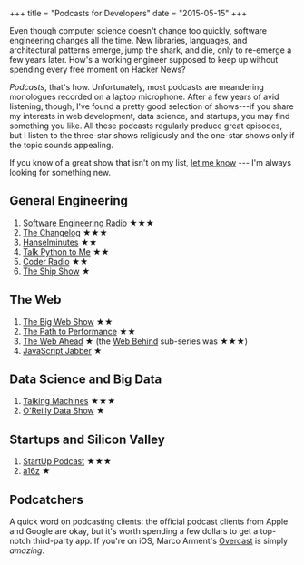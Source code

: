 +++
title = "Podcasts for Developers"
date = "2015-05-15"
+++

Even though computer science doesn't change too quickly, software engineering
changes all the time. New libraries, languages, and architectural patterns
emerge, jump the shark, and die, only to re-emerge a few years later. How's a
working engineer supposed to keep up without spending every free moment
on Hacker News?

*Podcasts*, that's how. Unfortunately, most podcasts are meandering
monologues recorded on a laptop microphone. After a few
years of avid listening, though, I've found a pretty good selection of
shows---if you share my interests in web development, data science, and startups,
you may find something you like. All these podcasts regularly produce great
episodes, but I listen to the three-star shows religiously and the one-star shows
only if the topic sounds appealing.

If you know of a great show that isn't on my list, [let me
know](mailto:akshay@akshayshah.org) --- I'm always looking for something new.


## General Engineering
1. [Software Engineering Radio](http://www.se-radio.net/) ★★★
1. [The Changelog](https://changelog.com/podcast/) ★★★
1. [Hanselminutes](http://hanselminutes.com/) ★★
1. [Talk Python to Me](http://www.talkpythontome.com/) ★★
1. [Coder Radio](http://www.jupiterbroadcasting.com/show/coderradio/) ★★
1. [The Ship Show](http://theshipshow.com/) ★

## The Web
1. [The Big Web Show](http://5by5.tv/bigwebshow) ★★
1. [The Path to Performance](http://pathtoperf.com/) ★★
1. [The Web Ahead](http://thewebahead.net/) ★ (the [Web
   Behind](http://thewebahead.net/34) sub-series was ★★★)
1. [JavaScript Jabber](http://devchat.tv/js-jabber/) ★

## Data Science and Big Data
1. [Talking Machines](http://www.thetalkingmachines.com/) ★★★
1. [O'Reilly Data Show](http://radar.oreilly.com/tag/oreilly-data-show-podcast) ★

## Startups and Silicon Valley
1. [StartUp Podcast](http://gimletmedia.com/show/startup/) ★★★
1. [a16z](http://a16z.com/tag/podcasts/) ★

## Podcatchers
A quick word on podcasting clients: the official podcast clients from Apple and
Google are okay, but it's worth spending a few dollars to get a top-notch
third-party app. If you're on iOS, Marco Arment's
[Overcast](https://overcast.fm/) is simply *amazing*.
